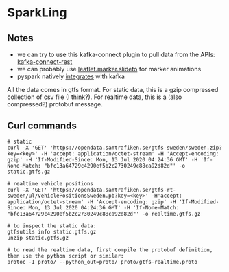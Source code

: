 # SparkLing

## Notes
- we can try to use this kafka-connect plugin to pull data from the APIs: [kafka-connect-rest](https://github.com/llofberg/kafka-connect-rest)
- we can probably use [leaflet.marker.slideto](https://www.npmjs.com/package/leaflet.marker.slideto) for marker animations
- pyspark natively [integrates](https://spark.apache.org/docs/latest/structured-streaming-kafka-integration.html) with kafka

All the data comes in gtfs format.
For static data, this is a gzip compressed collection of csv file (I think?).
For realtime data, this is a (also compressed?) protobuf message.

## Curl commands
```
# static
curl -X 'GET' 'https://opendata.samtrafiken.se/gtfs-sweden/sweden.zip?key=<key>' -H 'accept: application/octet-stream' -H 'Accept-encoding: gzip' -H 'If-Modified-Since: Mon, 13 Jul 2020 04:24:36 GMT' -H 'If-None-Match: "bfc13a64729c4290ef5b2c2730249c88ca92d82d"' -o static.gtfs.gz

# realtime vehicle positions
curl -X 'GET' 'https://opendata.samtrafiken.se/gtfs-rt-sweden/ul/VehiclePositionsSweden.pb?key=<key>' -H'accept: application/octet-stream' -H 'Accept-encoding: gzip' -H 'If-Modified-Since: Mon, 13 Jul 2020 04:24:36 GMT' -H 'If-None-Match: "bfc13a64729c4290ef5b2c2730249c88ca92d82d"' -o realtime.gtfs.gz

# to inspect the static data:
gtfsutils info static.gtfs.gz
unzip static.gtfs.gz

# to read the realtime data, first compile the protobuf definition, then use the python script or similar:
protoc -I proto/ --python_out=proto/ proto/gtfs-realtime.proto
```
